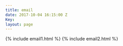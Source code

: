 ```yaml
---
title: email
date: 2017-10-04 16:15:00 Z
Key: 
layout: page
---
```


{% include email1.html %} 
{% include email2.html %} 